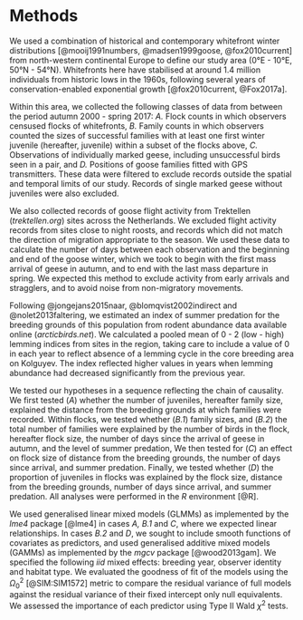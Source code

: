 
# Methods

We used a combination of historical and contemporary whitefront winter distributions [@mooij1991numbers, @madsen1999goose, @fox2010current] from north-western continental Europe to define our study area (0°E - 10°E, 50°N - 54°N). Whitefronts here have stabilised at around 1.4 million individuals from historic lows in the 1960s, following several years of conservation-enabled exponential growth [@fox2010current, @Fox2017a].

Within this area, we collected the following classes of data from between the period autumn 2000 - spring 2017: *A.* Flock counts in which observers censused flocks of whitefronts, *B.* Family counts in which observers counted the sizes of successful families with at least one first winter juvenile (hereafter, juvenile) within a subset of the flocks above, *C.* Observations of individually marked geese, including unsuccessful birds seen in a pair, and *D.* Positions of goose families fitted with GPS transmitters. These data were filtered to exclude records outside the spatial and temporal limits of our study. Records of single marked geese without juveniles were also excluded.

We also collected records of goose flight activity from Trektellen (*trektellen.org*) sites across the Netherlands.
We excluded flight activity records from sites close to night roosts, and records which did not match the direction of migration appropriate to the season. We used these data to calculate the number of days between each observation and the beginning and end of the goose winter, which we took to begin with the first mass arrival of geese in autumn, and to end with the last mass departure in spring. We expected this method to exclude activity from early arrivals and stragglers, and to avoid noise from non-migratory movements.

Following @jongejans2015naar, @blomqvist2002indirect and @nolet2013faltering, we estimated an index of summer predation for the breeding grounds of this population from rodent abundance data available online (*arcticbirds.net*). We calculated a pooled mean of 0 - 2 (low - high) lemming indices from sites in the region, taking care to include a value of 0 in each year to reflect absence of a lemming cycle in the core breeding area on Kolguyev. The index reflected higher values in years when lemming abundance had decreased significantly from the previous year.

We tested our hypotheses in a sequence reflecting the chain of causality. We first tested (*A*) whether the number of juveniles, hereafter family size, explained the distance from the breeding grounds at which families were recorded. Within flocks, we tested whether (*B.1*) family sizes, and (*B.2*) the total number of families were explained by the number of birds in the flock, hereafter flock size, the number of days since the arrival of geese in autumn, and the level of summer predation, We then tested for (*C*) an effect on flock size of distance from the breeding grounds, the number of days since arrival, and summer predation. Finally, we tested whether (*D*) the proportion of juveniles in flocks was explained by the flock size, distance from the breeding grounds, number of days since arrival, and summer predation. All analyses were performed in the *R* environment [@R].

We used generalised linear mixed models (GLMMs) as implemented by the *lme4* package [@lme4] in cases *A, B.1* and *C*, where we expected linear relationships. In cases *B.2* and *D*, we sought to include smooth functions of covariates as predictors, and used generalised additive mixed models (GAMMs) as implemented by the *mgcv* package [@wood2013gam]. We specified the following *iid* mixed effects: breeding year, observer identity and habitat type. We evaluated the goodness of fit of the models using the $\Omega^{2}_{0}$ [@SIM:SIM1572] metric to compare the residual variance of full models against the residual variance of their fixed intercept only null equivalents. We assessed the importance of each predictor using Type II Wald $\chi^2$ tests.